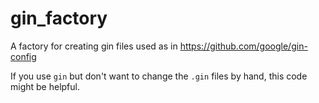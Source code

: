 # gin_factory

A factory for creating gin files used as in https://github.com/google/gin-config

If you use `gin` but don't want to change the `.gin` files by hand, this code might be helpful.
